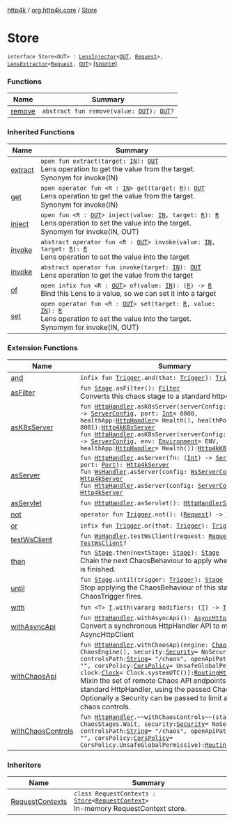 [http4k](../../index.md) / [org.http4k.core](../index.md) / [Store](./index.md)

# Store

`interface Store<OUT> : `[`LensInjector`](../../org.http4k.lens/-lens-injector/index.md)`<`[`OUT`](index.md#OUT)`, `[`Request`](../-request/index.md)`>, `[`LensExtractor`](../../org.http4k.lens/-lens-extractor/index.md)`<`[`Request`](../-request/index.md)`, `[`OUT`](index.md#OUT)`>` [(source)](https://github.com/http4k/http4k/blob/master/http4k-core/src/main/kotlin/org/http4k/core/Store.kt#L6)

### Functions

| Name | Summary |
|---|---|
| [remove](remove.md) | `abstract fun remove(value: `[`OUT`](index.md#OUT)`): `[`OUT`](index.md#OUT)`?` |

### Inherited Functions

| Name | Summary |
|---|---|
| [extract](../../org.http4k.lens/-lens-extractor/extract.md) | `open fun extract(target: `[`IN`](../../org.http4k.lens/-lens-extractor/index.md#IN)`): `[`OUT`](../../org.http4k.lens/-lens-extractor/index.md#OUT)<br>Lens operation to get the value from the target. Synonym for invoke(IN) |
| [get](../../org.http4k.lens/-lens-extractor/get.md) | `open operator fun <R : `[`IN`](../../org.http4k.lens/-lens-extractor/index.md#IN)`> get(target: `[`R`](../../org.http4k.lens/-lens-extractor/get.md#R)`): `[`OUT`](../../org.http4k.lens/-lens-extractor/index.md#OUT)<br>Lens operation to get the value from the target. Synonym for invoke(IN) |
| [inject](../../org.http4k.lens/-lens-injector/inject.md) | `open fun <R : `[`OUT`](../../org.http4k.lens/-lens-injector/index.md#OUT)`> inject(value: `[`IN`](../../org.http4k.lens/-lens-injector/index.md#IN)`, target: `[`R`](../../org.http4k.lens/-lens-injector/inject.md#R)`): `[`R`](../../org.http4k.lens/-lens-injector/inject.md#R)<br>Lens operation to set the value into the target. Synomym for invoke(IN, OUT) |
| [invoke](../../org.http4k.lens/-lens-injector/invoke.md) | `abstract operator fun <R : `[`OUT`](../../org.http4k.lens/-lens-injector/index.md#OUT)`> invoke(value: `[`IN`](../../org.http4k.lens/-lens-injector/index.md#IN)`, target: `[`R`](../../org.http4k.lens/-lens-injector/invoke.md#R)`): `[`R`](../../org.http4k.lens/-lens-injector/invoke.md#R)<br>Lens operation to set the value into the target |
| [invoke](../../org.http4k.lens/-lens-extractor/invoke.md) | `abstract operator fun invoke(target: `[`IN`](../../org.http4k.lens/-lens-extractor/index.md#IN)`): `[`OUT`](../../org.http4k.lens/-lens-extractor/index.md#OUT)<br>Lens operation to get the value from the target |
| [of](../../org.http4k.lens/-lens-injector/of.md) | `open infix fun <R : `[`OUT`](../../org.http4k.lens/-lens-injector/index.md#OUT)`> of(value: `[`IN`](../../org.http4k.lens/-lens-injector/index.md#IN)`): (`[`R`](../../org.http4k.lens/-lens-injector/of.md#R)`) -> `[`R`](../../org.http4k.lens/-lens-injector/of.md#R)<br>Bind this Lens to a value, so we can set it into a target |
| [set](../../org.http4k.lens/-lens-injector/set.md) | `open operator fun <R : `[`OUT`](../../org.http4k.lens/-lens-injector/index.md#OUT)`> set(target: `[`R`](../../org.http4k.lens/-lens-injector/set.md#R)`, value: `[`IN`](../../org.http4k.lens/-lens-injector/index.md#IN)`): `[`R`](../../org.http4k.lens/-lens-injector/set.md#R)<br>Lens operation to set the value into the target. Synomym for invoke(IN, OUT) |

### Extension Functions

| Name | Summary |
|---|---|
| [and](../../org.http4k.chaos/kotlin.-function1/and.md) | `infix fun `[`Trigger`](../../org.http4k.chaos/-trigger.md)`.and(that: `[`Trigger`](../../org.http4k.chaos/-trigger.md)`): `[`Trigger`](../../org.http4k.chaos/-trigger.md) |
| [asFilter](../../org.http4k.chaos/kotlin.-function1/as-filter.md) | `fun `[`Stage`](../../org.http4k.chaos/-stage.md)`.asFilter(): `[`Filter`](../-filter/index.md)<br>Converts this chaos stage to a standard http4k Filter. |
| [asK8sServer](../../org.http4k.cloudnative/kotlin.-function1/as-k8s-server.md) | `fun `[`HttpHandler`](../-http-handler.md)`.asK8sServer(serverConfig: (port: `[`Int`](https://kotlinlang.org/api/latest/jvm/stdlib/kotlin/-int/index.html)`) -> `[`ServerConfig`](../../org.http4k.server/-server-config/index.md)`, port: `[`Int`](https://kotlinlang.org/api/latest/jvm/stdlib/kotlin/-int/index.html)` = 8000, healthApp: `[`HttpHandler`](../-http-handler.md)` = Health(), healthPort: `[`Int`](https://kotlinlang.org/api/latest/jvm/stdlib/kotlin/-int/index.html)` = 8001): `[`Http4kK8sServer`](../../org.http4k.cloudnative/-http4k-k8s-server/index.md)<br>`fun `[`HttpHandler`](../-http-handler.md)`.asK8sServer(serverConfig: (port: `[`Int`](https://kotlinlang.org/api/latest/jvm/stdlib/kotlin/-int/index.html)`) -> `[`ServerConfig`](../../org.http4k.server/-server-config/index.md)`, env: `[`Environment`](../../org.http4k.cloudnative.env/-environment/index.md)` = ENV, healthApp: `[`HttpHandler`](../-http-handler.md)` = Health()): `[`Http4kK8sServer`](../../org.http4k.cloudnative/-http4k-k8s-server/index.md) |
| [asServer](../../org.http4k.server/kotlin.-function1/as-server.md) | `fun `[`HttpHandler`](../-http-handler.md)`.asServer(fn: (`[`Int`](https://kotlinlang.org/api/latest/jvm/stdlib/kotlin/-int/index.html)`) -> `[`ServerConfig`](../../org.http4k.server/-server-config/index.md)`, port: `[`Port`](../../org.http4k.cloudnative.env/-port/index.md)`): `[`Http4kServer`](../../org.http4k.server/-http4k-server/index.md)<br>`fun `[`WsHandler`](../../org.http4k.websocket/-ws-handler.md)`.asServer(config: `[`WsServerConfig`](../../org.http4k.server/-ws-server-config/index.md)`): `[`Http4kServer`](../../org.http4k.server/-http4k-server/index.md)<br>`fun `[`HttpHandler`](../-http-handler.md)`.asServer(config: `[`ServerConfig`](../../org.http4k.server/-server-config/index.md)`): `[`Http4kServer`](../../org.http4k.server/-http4k-server/index.md) |
| [asServlet](../../org.http4k.servlet/kotlin.-function1/as-servlet.md) | `fun `[`HttpHandler`](../-http-handler.md)`.asServlet(): `[`HttpHandlerServlet`](../../org.http4k.servlet/-http-handler-servlet/index.md) |
| [not](../../org.http4k.chaos/kotlin.-function1/not.md) | `operator fun `[`Trigger`](../../org.http4k.chaos/-trigger.md)`.not(): (`[`Request`](../-request/index.md)`) -> `[`Boolean`](https://kotlinlang.org/api/latest/jvm/stdlib/kotlin/-boolean/index.html) |
| [or](../../org.http4k.chaos/kotlin.-function1/or.md) | `infix fun `[`Trigger`](../../org.http4k.chaos/-trigger.md)`.or(that: `[`Trigger`](../../org.http4k.chaos/-trigger.md)`): `[`Trigger`](../../org.http4k.chaos/-trigger.md) |
| [testWsClient](../../org.http4k.testing/kotlin.-function1/test-ws-client.md) | `fun `[`WsHandler`](../../org.http4k.websocket/-ws-handler.md)`.testWsClient(request: `[`Request`](../-request/index.md)`): `[`TestWsClient`](../../org.http4k.testing/-test-ws-client/index.md)`?` |
| [then](../../org.http4k.chaos/kotlin.-function1/then.md) | `fun `[`Stage`](../../org.http4k.chaos/-stage.md)`.then(nextStage: `[`Stage`](../../org.http4k.chaos/-stage.md)`): `[`Stage`](../../org.http4k.chaos/-stage.md)<br>Chain the next ChaosBehaviour to apply when this stage is finished. |
| [until](../../org.http4k.chaos/kotlin.-function1/until.md) | `fun `[`Stage`](../../org.http4k.chaos/-stage.md)`.until(trigger: `[`Trigger`](../../org.http4k.chaos/-trigger.md)`): `[`Stage`](../../org.http4k.chaos/-stage.md)<br>Stop applying the ChaosBehaviour of this stage when the ChaosTrigger fires. |
| [with](../with.md) | `fun <T> `[`T`](../with.md#T)`.with(vararg modifiers: (`[`T`](../with.md#T)`) -> `[`T`](../with.md#T)`): `[`T`](../with.md#T) |
| [withAsyncApi](../../org.http4k.client/kotlin.-function1/with-async-api.md) | `fun `[`HttpHandler`](../-http-handler.md)`.withAsyncApi(): `[`AsyncHttpClient`](../../org.http4k.client/-async-http-client/index.md)<br>Convert a synchronous HttpHandler API to mimic AsyncHttpClient |
| [withChaosApi](../../org.http4k.chaos/kotlin.-function1/with-chaos-api.md) | `fun `[`HttpHandler`](../-http-handler.md)`.withChaosApi(engine: `[`ChaosEngine`](../../org.http4k.chaos/-chaos-engine/index.md)` = ChaosEngine(), security: `[`Security`](../../org.http4k.contract.security/-security/index.md)` = NoSecurity, controlsPath: `[`String`](https://kotlinlang.org/api/latest/jvm/stdlib/kotlin/-string/index.html)` = "/chaos", openApiPath: `[`String`](https://kotlinlang.org/api/latest/jvm/stdlib/kotlin/-string/index.html)` = "", corsPolicy: `[`CorsPolicy`](../../org.http4k.filter/-cors-policy/index.md)` = UnsafeGlobalPermissive, clock: `[`Clock`](https://docs.oracle.com/javase/9/docs/api/java/time/Clock.html)` = Clock.systemUTC()): `[`RoutingHttpHandler`](../../org.http4k.routing/-routing-http-handler/index.md)<br>Mixin the set of remote Chaos API endpoints to a standard HttpHandler, using the passed ChaosStage. Optionally a Security can be passed to limit access to the chaos controls. |
| [withChaosControls](../../org.http4k.chaos/kotlin.-function1/with-chaos-controls.md) | `fun `[`HttpHandler`](../-http-handler.md)`.~~withChaosControls~~(stage: `[`Stage`](../../org.http4k.chaos/-stage.md)` = ChaosStages.Wait, security: `[`Security`](../../org.http4k.contract.security/-security/index.md)` = NoSecurity, controlsPath: `[`String`](https://kotlinlang.org/api/latest/jvm/stdlib/kotlin/-string/index.html)` = "/chaos", openApiPath: `[`String`](https://kotlinlang.org/api/latest/jvm/stdlib/kotlin/-string/index.html)` = "", corsPolicy: `[`CorsPolicy`](../../org.http4k.filter/-cors-policy/index.md)` = CorsPolicy.UnsafeGlobalPermissive): `[`RoutingHttpHandler`](../../org.http4k.routing/-routing-http-handler/index.md) |

### Inheritors

| Name | Summary |
|---|---|
| [RequestContexts](../-request-contexts/index.md) | `class RequestContexts : `[`Store`](./index.md)`<`[`RequestContext`](../-request-context/index.md)`>`<br>In-memory RequestContext store. |
